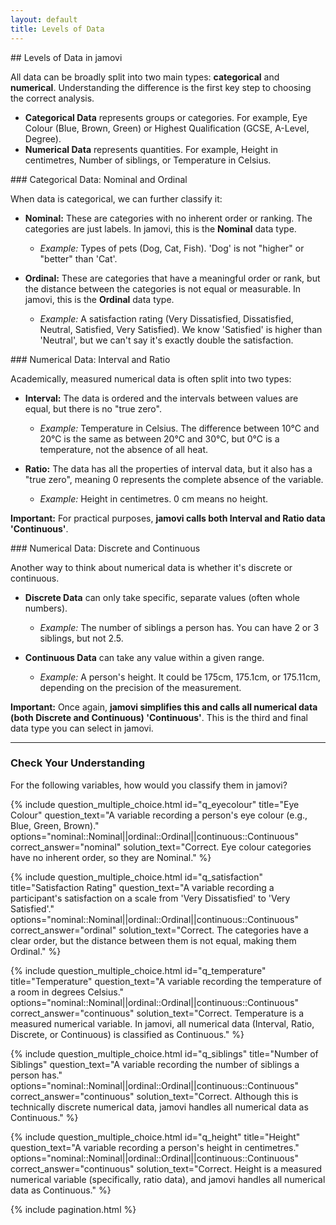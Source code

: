 ```yaml
---
layout: default
title: Levels of Data
---
```


<div class="explanation" markdown="1">
## Levels of Data in jamovi

All data can be broadly split into two main types: **categorical** and **numerical**. Understanding the difference is the first key step to choosing the correct analysis.

*   **Categorical Data** represents groups or categories. For example, Eye Colour (Blue, Brown, Green) or Highest Qualification (GCSE, A-Level, Degree).
*   **Numerical Data** represents quantities. For example, Height in centimetres, Number of siblings, or Temperature in Celsius.
</div>

<div class="explanation" markdown="1">
### Categorical Data: Nominal and Ordinal

When data is categorical, we can further classify it:

*   **Nominal:** These are categories with no inherent order or ranking. The categories are just labels. In jamovi, this is the **Nominal** data type.
    *   *Example:* Types of pets (Dog, Cat, Fish). 'Dog' is not "higher" or "better" than 'Cat'.

*   **Ordinal:** These are categories that have a meaningful order or rank, but the distance between the categories is not equal or measurable. In jamovi, this is the **Ordinal** data type.
    *   *Example:* A satisfaction rating (Very Dissatisfied, Dissatisfied, Neutral, Satisfied, Very Satisfied). We know 'Satisfied' is higher than 'Neutral', but we can't say it's exactly double the satisfaction.
</div>

<div class="explanation" markdown="1">
### Numerical Data: Interval and Ratio

Academically, measured numerical data is often split into two types:

*   **Interval:** The data is ordered and the intervals between values are equal, but there is no "true zero".
    *   *Example:* Temperature in Celsius. The difference between 10°C and 20°C is the same as between 20°C and 30°C, but 0°C is a temperature, not the absence of all heat.

*   **Ratio:** The data has all the properties of interval data, but it also has a "true zero", meaning 0 represents the complete absence of the variable.
    *   *Example:* Height in centimetres. 0 cm means no height.

**Important:** For practical purposes, **jamovi calls both Interval and Ratio data 'Continuous'**.
</div>

<div class="explanation" markdown="1">
### Numerical Data: Discrete and Continuous

Another way to think about numerical data is whether it's discrete or continuous.

*   **Discrete Data** can only take specific, separate values (often whole numbers).
    *   *Example:* The number of siblings a person has. You can have 2 or 3 siblings, but not 2.5.

*   **Continuous Data** can take any value within a given range.
    *   *Example:* A person's height. It could be 175cm, 175.1cm, or 175.11cm, depending on the precision of the measurement.

**Important:** Once again, **jamovi simplifies this and calls all numerical data (both Discrete and Continuous) 'Continuous'**. This is the third and final data type you can select in jamovi.
</div>

---

### Check Your Understanding
For the following variables, how would you classify them in jamovi?

{% include question_multiple_choice.html
    id="q_eyecolour"
    title="Eye Colour"
    question_text="A variable recording a person's eye colour (e.g., Blue, Green, Brown)."
    options="nominal::Nominal||ordinal::Ordinal||continuous::Continuous"
    correct_answer="nominal"
    solution_text="Correct. Eye colour categories have no inherent order, so they are Nominal."
%}

{% include question_multiple_choice.html
    id="q_satisfaction"
    title="Satisfaction Rating"
    question_text="A variable recording a participant's satisfaction on a scale from 'Very Dissatisfied' to 'Very Satisfied'."
    options="nominal::Nominal||ordinal::Ordinal||continuous::Continuous"
    correct_answer="ordinal"
    solution_text="Correct. The categories have a clear order, but the distance between them is not equal, making them Ordinal."
%}

{% include question_multiple_choice.html
    id="q_temperature"
    title="Temperature"
    question_text="A variable recording the temperature of a room in degrees Celsius."
    options="nominal::Nominal||ordinal::Ordinal||continuous::Continuous"
    correct_answer="continuous"
    solution_text="Correct. Temperature is a measured numerical variable. In jamovi, all numerical data (Interval, Ratio, Discrete, or Continuous) is classified as Continuous."
%}

{% include question_multiple_choice.html
    id="q_siblings"
    title="Number of Siblings"
    question_text="A variable recording the number of siblings a person has."
    options="nominal::Nominal||ordinal::Ordinal||continuous::Continuous"
    correct_answer="continuous"
    solution_text="Correct. Although this is technically discrete numerical data, jamovi handles all numerical data as Continuous."
%}

{% include question_multiple_choice.html
    id="q_height"
    title="Height"
    question_text="A variable recording a person's height in centimetres."
    options="nominal::Nominal||ordinal::Ordinal||continuous::Continuous"
    correct_answer="continuous"
    solution_text="Correct. Height is a measured numerical variable (specifically, ratio data), and jamovi handles all numerical data as Continuous."
%}

<!-- This automatically adds the "Previous" and "Next" navigation buttons -->
{% include pagination.html %}
